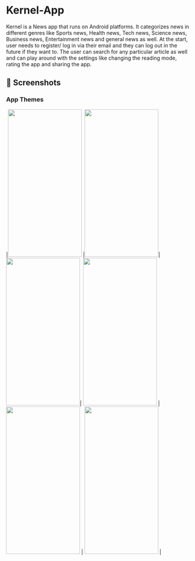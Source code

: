 # Kernel-App
 Kernel is a News app that runs on Android platforms. It categorizes news in different genres like Sports news, Health news, Tech news, Science news, Business news, Entertainment news and general news as well.  At the start, user needs to register/ log in via their email and they can log out in the future if they want to. The user can search for any particular article as well and can play around with the settings like changing the reading mode, rating the app and sharing the app. 

## 📱 Screenshots
### App Themes

|<img src = "https://user-images.githubusercontent.com/95130870/169842067-4cb0a50b-e79e-4400-bcee-814e4e780358.jpg"  width="200" height="400" /> |<img src = "https://user-images.githubusercontent.com/95130870/169843007-aadd051e-8cf5-4025-ac11-2bd74af7ee5c.jpg" width = "200" height = "400"/>|<img src = "https://user-images.githubusercontent.com/95130870/169843020-254e11de-a7a6-4a03-acd7-1f1aec7a58a4.jpg" width = "200" height = "400"/>|
<img src = "https://user-images.githubusercontent.com/95130870/169843044-41b8b3ba-80b1-4814-8f47-ab1aa4bf7ccd.jpg" width = "200"
height = "400"/> |
<img src = "https://user-images.githubusercontent.com/95130870/169843065-7c4ec19e-20da-4991-a83a-70931f572381.jpg" width = "200"
height = "400"/> |
<img src = "https://user-images.githubusercontent.com/95130870/169843083-e1fbf4b7-b9f2-429c-a5a1-66b63ccdb693.jpg" width = "200"
height = "400"/> |
